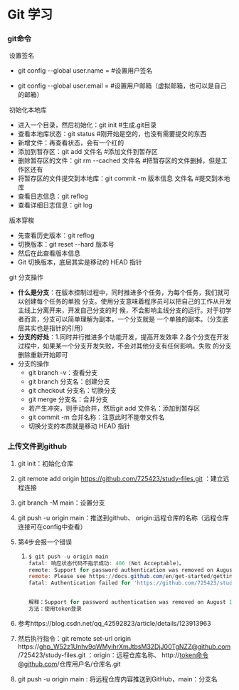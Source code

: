 # Git 学习

### git命令

​		设置签名

- git config --global user.name  =     #设置用户签名

- git config --global user.email =      #设置用户邮箱（虚拟邮箱，也可以是自己的邮箱）

  <!--这两个都写在了C:\Users\22906\.gitconfig里面-->

  <!--这里的用户签名的作用是为了区分不同操作者，与登录的账号无关-->

​		初始化本地库

- 进入一个目录，然后初始化：git init                 					#生成.git目录
- 查看本地库状态：git status                                                     #刚开始是空的，也没有需要提交的东西
- 新增文件：再查看状态，会有一个红的
- 添加到暂存区：git add 文件名                                                #添加文件到暂存区
- 删除暂存区的文件：git rm --cached 文件名                        #把暂存区的文件删掉，但是工作区还有
- 将暂存区的文件提交到本地库：git commit -m 版本信息 文件名            #提交到本地库       
- 查看日志信息：git reflog
- 查看详细日志信息：git log          

​		版本穿梭

- 先查看历史版本：git reflog
- 切换版本：git reset --hard 版本号
- 然后在此查看版本信息
- Git 切换版本，底层其实是移动的 HEAD 指针

​		git 分支操作

- **什么是分支**：在版本控制过程中，同时推进多个任务，为每个任务，我们就可以创建每个任务的单独 分支。使用分支意味着程序员可以把自己的工作从开发主线上分离开来，开发自己分支的时 候，不会影响主线分支的运行。对于初学者而言，分支可以简单理解为副本，一个分支就是 一个单独的副本。（分支底层其实也是指针的引用）
- **分支的好处**：1.同时并行推进多个功能开发，提高开发效率                                                                                                            2.各个分支在开发过程中，如果某一个分支开发失败，不会对其他分支有任何影响。失败 的分支删除重新开始即可
- 分支的操作
  - git branch -v：查看分支
  - git branch 分支名：创建分支
  - git checkout 分支名：切换分支
  - git merge 分支名：合并分支
  - 若产生冲突，则手动合并，然后git add 文件名：添加到暂存区
  - git commit -m 合并名称：注意此时不能带文件名
  - 切换分支的本质就是移动 HEAD 指针


### 上传文件到github

1. git init：初始化仓库

2. git remote add origin https://github.com/725423/study-files.git ：建立远程连接

3. git branch -M main：设置分支

4. git push -u origin main：推送到github、 origin:远程仓库的名称（远程仓库连接可在config中查看）

5. 第4步会报一个错误

   1. ```powershell
      $ git push -u origin main
      fatal: 响应状态代码不指示成功: 406 (Not Acceptable)。
      remote: Support for password authentication was removed on August 13, 2021.
      remote: Please see https://docs.github.com/en/get-started/getting-started-with-git/about-remote-repositories#cloning-with-https-urls for information on currently recommended modes of authentication.
      fatal: Authentication failed for 'https://github.com/725423/study-files.git/'
      
      
      解释：Support for password authentication was removed on August 13, 2021：已于 2021 年 8 月 13 日删除了对密码身份验证的支持
      方法：使用token登录
      ```

6. 参考https://blog.csdn.net/qq_42592823/article/details/123913963

7. 然后执行指令：git remote set-url origin https://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@github.com/725423/study-files.git ：origin：远程仓库名称、 http://token命令@github.com/仓库用户名/仓库名.git

8. git push -u origin main : 将远程仓库内容推送到GitHub，main：分支名
